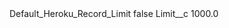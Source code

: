 <?xml version="1.0" encoding="UTF-8"?>
<CustomMetadata xmlns="http://soap.sforce.com/2006/04/metadata" xmlns:xsi="http://www.w3.org/2001/XMLSchema-instance" xmlns:xsd="http://www.w3.org/2001/XMLSchema">
    <label>Default_Heroku_Record_Limit</label>
    <protected>false</protected>
    <values>
        <field>Limit__c</field>
        <value xsi:type="xsd:double">1000.0</value>
    </values>
</CustomMetadata>
